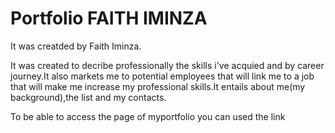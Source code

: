 # Portfolio FAITH IMINZA

It was creatded by Faith Iminza.

It was created to decribe professionally the skills i've acquied and by career journey.It also markets me to potential employees that will link me to a job that will make me increase my professional skills.It entails about me(my background),the list and my contacts.

To be able to access the page of myportfolio you can used the link
